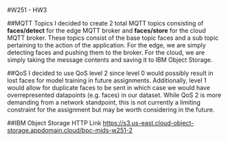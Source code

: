 #W251 - HW3

##MQTT Topics
I decided to create 2 total MQTT topics consisting of **faces/detect** for the edge MQTT broker and **faces/store** for the cloud MQTT broker.  These topics consist of the base topic faces and a sub topic pertaining to the action of the application.  For the edge, we are simply detecting faces and pushing them to the broker.  For the cloud, we are simply taking the message contents and saving it to IBM Object Storage.

##QoS
I decided to use QoS level 2 since level 0 would possibly result in lost faces for model training in future assignments.  Additionally, level 1 would allow for duplicate faces to be sent in which case we would have overrepresented datapoints (e.g. faces) in our dataset.  While QoS 2 is more demanding from a network standpoint, this is not currently a limiting constraint for the assignment but may be worth considering in the future.  

##IBM Object Storage HTTP Link
https://s3.us-east.cloud-object-storage.appdomain.cloud/bpc-mids-w251-2
